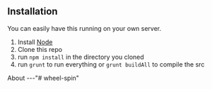 Installation
---
You can easily have this running on your own server.

1. Install [Node](https://nodejs.org/en/)
2. Clone this repo
3. run `npm install` in the directory you cloned
4. run `grunt` to run everything or `grunt buildAll` to compile the src

About
---"# wheel-spin" 
